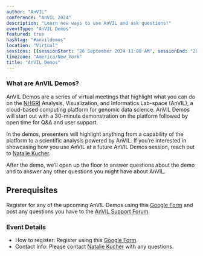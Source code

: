 ```yaml
---
author: "AnVIL"
conference: "AnVIL 2024"
description: "Learn new ways to use AnVIL and ask questions!"
eventType: "AnVIL Demos"
featured: true
hashtag: "#anvildemos"
location: "Virtual"
sessions: [{sessionStart: "26 September 2024 11:00 AM", sessionEnd: "26 September 2024 12:00 PM"}]
timezone: "America/New_York"
title: "AnVIL Demos"
---
```


<event-hero></event-hero>

### What are AnVIL Demos?
AnVIL Demos are a series of virtual meetings that highlight what you can do on the [NHGRI](https://www.genome.gov/) Analysis, Visualization, and Informatics Lab-space (AnVIL), a cloud-based computing platform for genomic data science. AnVIL Demos will start out with a 30-minute demonstration on the platform followed by open time for Q&A and user support.

In the demos, presenters will highlight anything from a capability of the platform to a scientific analysis powered by AnVIL. If you’re interested in showcasing how you use AnVIL at a future AnVIL Demos session, reach out to [Natalie Kucher](mailto:nkucher3@jhu.edu).

After the demo, we’ll open up the floor to answer questions about the demo and to answer any other questions you might have about AnVIL.

## Prerequisites
Register for any of the upcoming AnVIL Demos using this [Google Form](https://forms.gle/7CcaLE9AM7FrYqpP7) and post any questions you have to the [AnVIL Support Forum](https://help.anvilproject.org/).

### Event Details

- How to register: Register using this [Google Form](https://forms.gle/7CcaLE9AM7FrYqpP7).
- Contact Info: Please contact [Natalie Kucher](mailto:nkucher3@jhu.edu) with any questions.
